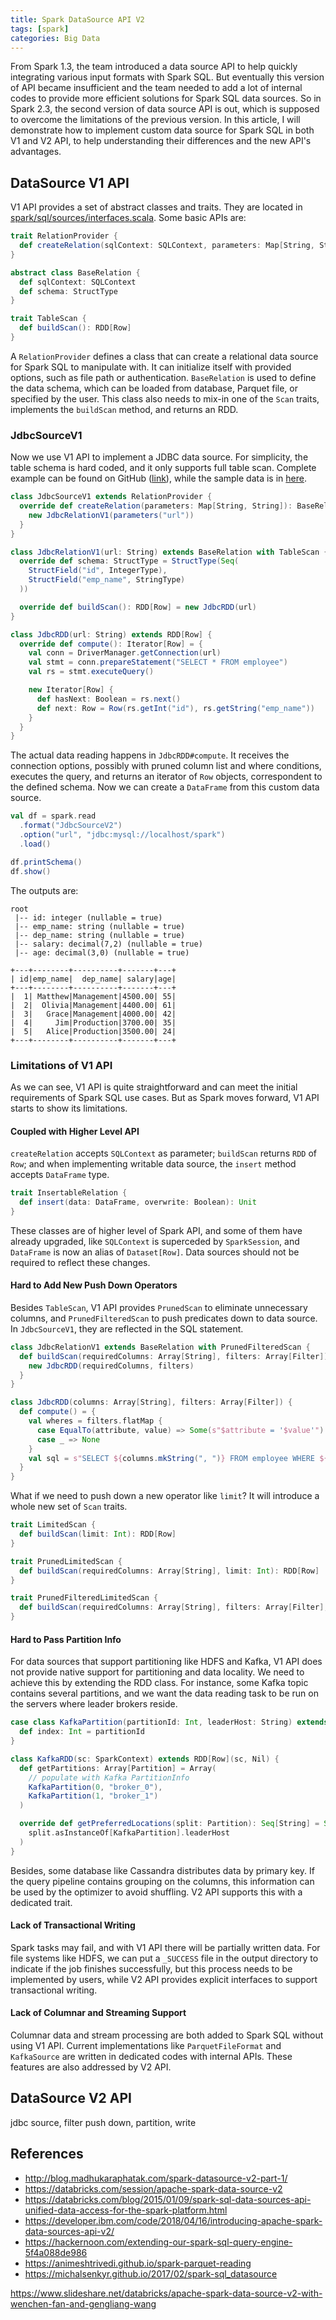 ```yaml
---
title: Spark DataSource API V2
tags: [spark]
categories: Big Data
---
```


From Spark 1.3, the team introduced a data source API to help quickly integrating various input formats with Spark SQL. But eventually this version of API became insufficient and the team needed to add a lot of internal codes to provide more efficient solutions for Spark SQL data sources. So in Spark 2.3, the second version of data source API is out, which is supposed to overcome the limitations of the previous version. In this article, I will demonstrate how to implement custom data source for Spark SQL in both V1 and V2 API, to help understanding their differences and the new API's advantages.

## DataSource V1 API

V1 API provides a set of abstract classes and traits. They are located in [spark/sql/sources/interfaces.scala][1]. Some basic APIs are:

```scala
trait RelationProvider {
  def createRelation(sqlContext: SQLContext, parameters: Map[String, String]): BaseRelation
}

abstract class BaseRelation {
  def sqlContext: SQLContext
  def schema: StructType
}

trait TableScan {
  def buildScan(): RDD[Row]
}
```

A `RelationProvider` defines a class that can create a relational data source for Spark SQL to manipulate with. It can initialize itself with provided options, such as file path or authentication. `BaseRelation` is used to define the data schema, which can be loaded from database, Parquet file, or specified by the user. This class also needs to mix-in one of the `Scan` traits, implements the `buildScan` method, and returns an RDD.

<!-- more -->

### JdbcSourceV1

Now we use V1 API to implement a JDBC data source. For simplicity, the table schema is hard coded, and it only supports full table scan. Complete example can be found on GitHub ([link][2]), while the sample data is in [here][3].

```scala
class JdbcSourceV1 extends RelationProvider {
  override def createRelation(parameters: Map[String, String]): BaseRelation = {
    new JdbcRelationV1(parameters("url"))
  }
}

class JdbcRelationV1(url: String) extends BaseRelation with TableScan {
  override def schema: StructType = StructType(Seq(
    StructField("id", IntegerType),
    StructField("emp_name", StringType)
  ))

  override def buildScan(): RDD[Row] = new JdbcRDD(url)
}

class JdbcRDD(url: String) extends RDD[Row] {
  override def compute(): Iterator[Row] = {
    val conn = DriverManager.getConnection(url)
    val stmt = conn.prepareStatement("SELECT * FROM employee")
    val rs = stmt.executeQuery()

    new Iterator[Row] {
      def hasNext: Boolean = rs.next()
      def next: Row = Row(rs.getInt("id"), rs.getString("emp_name"))
    }
  }
}
```

The actual data reading happens in `JdbcRDD#compute`. It receives the connection options, possibly with pruned column list and where conditions, executes the query, and returns an iterator of `Row` objects, correspondent to the defined schema. Now we can create a `DataFrame` from this custom data source.

```scala
val df = spark.read
  .format("JdbcSourceV2")
  .option("url", "jdbc:mysql://localhost/spark")
  .load()

df.printSchema()
df.show()
```

The outputs are:

```text
root
 |-- id: integer (nullable = true)
 |-- emp_name: string (nullable = true)
 |-- dep_name: string (nullable = true)
 |-- salary: decimal(7,2) (nullable = true)
 |-- age: decimal(3,0) (nullable = true)

+---+--------+----------+-------+---+
| id|emp_name|  dep_name| salary|age|
+---+--------+----------+-------+---+
|  1| Matthew|Management|4500.00| 55|
|  2|  Olivia|Management|4400.00| 61|
|  3|   Grace|Management|4000.00| 42|
|  4|     Jim|Production|3700.00| 35|
|  5|   Alice|Production|3500.00| 24|
+---+--------+----------+-------+---+
```

### Limitations of V1 API

As we can see, V1 API is quite straightforward and can meet the initial requirements of Spark SQL use cases. But as Spark moves forward, V1 API starts to show its limitations.

#### Coupled with Higher Level API

`createRelation` accepts `SQLContext` as parameter; `buildScan` returns `RDD` of `Row`; and when implementing writable data source, the `insert` method accepts `DataFrame` type.

```scala
trait InsertableRelation {
  def insert(data: DataFrame, overwrite: Boolean): Unit
}
```

These classes are of higher level of Spark API, and some of them have already upgraded, like `SQLContext` is superceded by `SparkSession`, and `DataFrame` is now an alias of `Dataset[Row]`. Data sources should not be required to reflect these changes.

#### Hard to Add New Push Down Operators

Besides `TableScan`, V1 API provides `PrunedScan` to eliminate unnecessary columns, and `PrunedFilteredScan` to push predicates down to data source. In `JdbcSourceV1`, they are reflected in the SQL statement.

```scala
class JdbcRelationV1 extends BaseRelation with PrunedFilteredScan {
  def buildScan(requiredColumns: Array[String], filters: Array[Filter]) = {
    new JdbcRDD(requiredColumns, filters)
  }
}

class JdbcRDD(columns: Array[String], filters: Array[Filter]) {
  def compute() = {
    val wheres = filters.flatMap {
      case EqualTo(attribute, value) => Some(s"$attribute = '$value'")
      case _ => None
    }
    val sql = s"SELECT ${columns.mkString(", ")} FROM employee WHERE ${wheres.mkString(" AND ")}"
  }
}
```

What if we need to push down a new operator like `limit`? It will introduce a whole new set of `Scan` traits.

```scala
trait LimitedScan {
  def buildScan(limit: Int): RDD[Row]
}

trait PrunedLimitedScan {
  def buildScan(requiredColumns: Array[String], limit: Int): RDD[Row]
}

trait PrunedFilteredLimitedScan {
  def buildScan(requiredColumns: Array[String], filters: Array[Filter], limit: Int): RDD[Row]
}
```

#### Hard to Pass Partition Info

For data sources that support partitioning like HDFS and Kafka, V1 API does not provide native support for partitioning and data locality. We need to achieve this by extending the RDD class. For instance, some Kafka topic contains several partitions, and we want the data reading task to be run on the servers where leader brokers reside.

```scala
case class KafkaPartition(partitionId: Int, leaderHost: String) extends Partition {
  def index: Int = partitionId
}

class KafkaRDD(sc: SparkContext) extends RDD[Row](sc, Nil) {
  def getPartitions: Array[Partition] = Array(
    // populate with Kafka PartitionInfo
    KafkaPartition(0, "broker_0"),
    KafkaPartition(1, "broker_1")
  )

  override def getPreferredLocations(split: Partition): Seq[String] = Seq(
    split.asInstanceOf[KafkaPartition].leaderHost
  )
}
```

Besides, some database like Cassandra distributes data by primary key. If the query pipeline contains grouping on the columns, this information can be used by the optimizer to avoid shuffling. V2 API supports this with a dedicated trait.

#### Lack of Transactional Writing

Spark tasks may fail, and with V1 API there will be partially written data. For file systems like HDFS, we can put a `_SUCCESS` file in the output directory to indicate if the job finishes successfully, but this process needs to be implemented by users, while V2 API provides explicit interfaces to support transactional writing.

#### Lack of Columnar and Streaming Support

Columnar data and stream processing are both added to Spark SQL without using V1 API. Current implementations like `ParquetFileFormat` and `KafkaSource` are written in dedicated codes with internal APIs. These features are also addressed by V2 API.

## DataSource V2 API

jdbc source, filter push down, partition, write

## References

* http://blog.madhukaraphatak.com/spark-datasource-v2-part-1/
* https://databricks.com/session/apache-spark-data-source-v2
* https://databricks.com/blog/2015/01/09/spark-sql-data-sources-api-unified-data-access-for-the-spark-platform.html
* https://developer.ibm.com/code/2018/04/16/introducing-apache-spark-data-sources-api-v2/
* https://hackernoon.com/extending-our-spark-sql-query-engine-5f4a088de986
* https://animeshtrivedi.github.io/spark-parquet-reading
* https://michalsenkyr.github.io/2017/02/spark-sql_datasource

https://www.slideshare.net/databricks/apache-spark-data-source-v2-with-wenchen-fan-and-gengliang-wang

[1]: https://github.com/apache/spark/blob/v2.3.2/sql/core/src/main/scala/org/apache/spark/sql/sources/interfaces.scala
[2]: https://github.com/jizhang/spark-sandbox/blob/master/src/main/scala/datasource/JdbcExampleV1.scala
[3]: https://github.com/jizhang/spark-sandbox/blob/master/data/employee.sql
